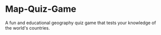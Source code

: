 # Map-Quiz-Game
A fun and educational geography quiz game that tests your knowledge of the world's countries. 
